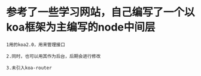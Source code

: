 # 参考了一些学习网站，自己编写了一个以koa框架为主编写的node中间层

	1用的koa2.0，用来管理接口

	2.同时，也可以用其作为后台，后期会进行修改      

	3.未引入koa-router
